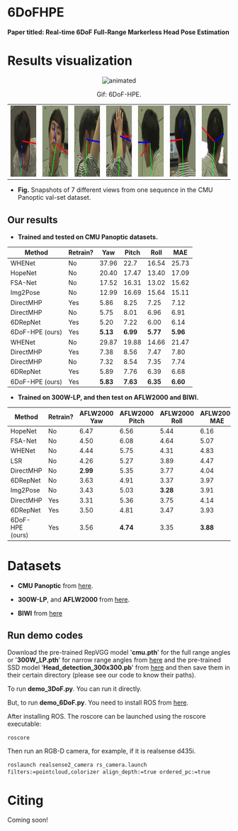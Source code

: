 # 6DoFHPE
**Paper titled: Real-time 6DoF Full-Range Markerless Head Pose Estimation**







# Results visualization

<p align="center">
  <img src="https://github.com/Redhwan-A/6DoF-HPE/blob/main/gif/6DoF-Hpe.gif" alt="animated" />
</p>

<p align="center">  
Gif: 6DoF-HPE.  
</p>
  

<table>
<tr>
<td><img src="images/cmu1.jpg" height="160"></td>
<td><img src="images/cmu4.jpg" height="160"></td> 
<td><img src="images/cmu13.jpg" height="160"></td> 
<td><img src="images/cmu14.jpg" height="160"></td> 
<td><img src="images/cmu15.jpg" height="160"></td>
<td><img src="images/cmu18.jpg" height="160"></td> 
<td><img src="images/cmu20.jpg" height="160"></td> 
</tr>
</table>

* **Fig.** Snapshots of 7 different views from one sequence in the CMU Panoptic val-set dataset.





## **Our results**
* **Trained and tested on CMU Panoptic datasets.**


| Method         | Retrain? | Yaw   | Pitch | Roll  | MAE   |
|----------------|----------|-------|-------|-------|-------|
| WHENet         | No       | 37.96 | 22.7  | 16.54 | 25.73 |
| HopeNet        | No       | 20.40 | 17.47 | 13.40 | 17.09 |
| FSA-Net        | No       | 17.52 | 16.31 | 13.02 | 15.62 |
| Img2Pose       | No       | 12.99 | 16.69 | 15.64 | 15.11 |
| DirectMHP      | Yes      | 5.86  | 8.25  | 7.25  | 7.12  |
| DirectMHP      | No       | 5.75  | 8.01  | 6.96  | 6.91  |
| 6DRepNet       | Yes      | 5.20  | 7.22  | 6.00  | 6.14  |
| 6DoF-HPE (ours)  | Yes      | **5.13**  | **6.99**  | **5.77**  | **5.96** |
| WHENet         | No       | 29.87 | 19.88 | 14.66 | 21.47 |
| DirectMHP      | Yes      | 7.38  | 8.56  | 7.47  | 7.80  |
| DirectMHP      | No       | 7.32  | 8.54  | 7.35  | 7.74  |
| 6DRepNet       | Yes      | 5.89  | 7.76  | 6.39  | 6.68  |
| 6DoF-HPE (ours)  | Yes      | **5.83**  | **7.63**  | **6.35**  | **6.60**  |


* **Trained on 300W-LP, and then test on AFLW2000 and BIWI.**

| Method         | Retrain? | AFLW2000 Yaw | AFLW2000 Pitch | AFLW2000 Roll | AFLW2000 MAE | BIWI Yaw | BIWI Pitch | BIWI Roll | BIWI MAE |
|----------------|----------|--------------|----------------|---------------|-------------|----------|------------|-----------|----------|
| HopeNet        | No       | 6.47         | 6.56           | 5.44          | 6.16        | 4.81     | 6.60       | 3.27      | 4.89     |
| FSA-Net        | No       | 4.50         | 6.08           | 4.64          | 5.07        | 4.27     | 4.96       | 2.76      | 4.00     |
| WHENet         | No       | 4.44         | 5.75           | 4.31          | 4.83        | 3.60     | 4.10       | 2.73      | 3.48     |
| LSR                        | No       | 4.26         | 5.27           | 3.89         | 4.47         | 4.29     | **3.09**       | 3.18      | 3.52     |
| DirectMHP      | No       | **2.99**         | 5.35           | 3.77          | 4.04        | 3.57     | 5.47       | 4.02      | 4.35     |
| 6DRepNet       | No       | 3.63         | 4.91           | 3.37          | 3.97        | **3.24**     | 4.48       | **2.68**     | **3.47**     |
| Img2Pose       | No       | 3.43         | 5.03           | **3.28**          | 3.91        | 4.57     | 3.55       | 3.24      | 3.79     |
| DirectMHP      | Yes      | 3.31         | 5.36           | 3.75          | 4.14        | 3.54     | 5.45       | 4.01      | 4.33     |
| 6DRepNet       | Yes      | 3.50         | 4.81           | 3.47          | 3.93        | 3.79     | 4.53       | 2.89      | 3.74     |
| 6DoF-HPE (ours)  | Yes      | 3.56         | **4.74**           | 3.35          | **3.88**       | 3.91     | 4.43       | 2.69      | 3.68     |


# Datasets

* **CMU Panoptic**  from [here](http://domedb.perception.cs.cmu.edu/).
  
* **300W-LP**, and **AFLW2000** from [here](http://www.cbsr.ia.ac.cn/users/xiangyuzhu/projects/3DDFA/main.htm).

* **BIWI**  from [here](https://icu.ee.ethz.ch/research/datsets.html)

  

## **Run demo codes**

Download the pre-trained RepVGG model '**cmu.pth**'  for the full range angles or '**300W_LP.pth**' for narrow range angles from [here](https://drive.google.com/drive/folders/1Avome4KvNp0Lqh2QwhXO6L5URQjzCjUq) and the pre-trained SSD model '**Head_detection_300x300.pb**' from [here](https://drive.google.com/drive/folders/1Avome4KvNp0Lqh2QwhXO6L5URQjzCjUq) and then save them in their certain directory (please see our code to know their paths).

To run **demo_3DoF.py**. You can run it directly.

But, to run **demo_6DoF.py**. You need to install ROS from [here](https://wiki.ros.org/Distributions).

After installing ROS. The roscore can be launched using the roscore executable:

```
roscore
```
Then run an RGB-D camera, for example, if it is  realsense d435i. 

```
roslaunch realsense2_camera rs_camera.launch filters:=pointcloud,colorizer align_depth:=true ordered_pc:=true
```





# Citing

Coming soon!
